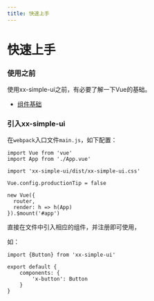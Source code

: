 ```yaml
---
title: 快速上手
---
```


# 快速上手

### 使用之前
使用xx-simple-ui之前，有必要了解一下Vue的基础。
+ [组件基础](https://cn.vuejs.org/v2/guide/components.html)

### 引入xx-simple-ui
在`webpack`入口文件`main.js`，如下配置：
```
import Vue from 'vue'
import App from './App.vue'

import 'xx-simple-ui/dist/xx-simple-ui.css'

Vue.config.productionTip = false

new Vue({
  router,
  render: h => h(App)
}).$mount('#app')
```
直接在文件中引入相应的组件，并注册即可使用，

如：
```
import {Button} from 'xx-simple-ui'

export default {
    components: {
        'x-button': Button
    }
}
```
